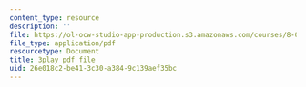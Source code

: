```yaml
---
content_type: resource
description: ''
file: https://ol-ocw-studio-app-production.s3.amazonaws.com/courses/8-01sc-classical-mechanics-fall-2016/26e018c2be413c30a3849c139aef35bc_otGGuHt36XA.pdf
file_type: application/pdf
resourcetype: Document
title: 3play pdf file
uid: 26e018c2-be41-3c30-a384-9c139aef35bc
---
```

